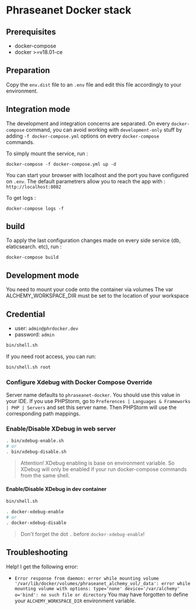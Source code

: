 # Phraseanet Docker stack

## Prerequisites

- docker-compose
- docker >=v18.01-ce

## Preparation

Copy the `env.dist` file to an `.env` file and edit this file accordingly to your environment.

## Integration mode

The development and integration concerns are separated. On every `docker-compose` command, you can avoid working with `development-only` stuff by adding `-f docker-compose.yml` options on every `docker-compose  `commands.

To simply mount the service, run :

    docker-compose -f docker-compose.yml up -d

You can start your browser with localhost and the port you have configured on `.env`.
The default parametrers allow you to reach the app with : `http://localhost:8082`

To get logs :

    docker-compose logs -f

## build

To apply the last configuration changes made on every side service (db, elaticsearch. etc), run :

    docker-compose build

## Development mode

You need to mount your code onto the container via volumes
The var ALCHEMY_WORKSPACE_DIR must be set to the location of your workspace



## Credential

- user: `admin@phrdocker.dev`
- password: `admin`

```bash
bin/shell.sh
```

If you need root access, you can run:
```bash
bin/shell.sh root
```

### Configure Xdebug with Docker Compose Override

Server name defaults to `phraseanet-docker`. You should use this value in your IDE.
If you use PHPStorm, go to `Preferences | Languages & Frameworks | PHP | Servers` and set this server name.
Then PHPStorm will use the corresponding path mappings.

### Enable/Disable XDebug in web server

```bash
. bin/xdebug-enable.sh
# or
. bin/xdebug-disable.sh
```

> Attention! XDebug enabling is base on environment variable. So XDebug will only be enabled if your run docker-compose commands from the same shell.

#### Enable/Disable XDebug in dev container

```bash
bin/shell.sh

. docker-xdebug-enable
# or
. docker-xdebug-disable

```

> Don't forget the dot `.` before `docker-xdebug-enable`!

## Troubleshooting

Help! I get the following error:

- `Error response from daemon: error while mounting volume '/var/lib/docker/volumes/phraseanet_alchemy_vol/_data': error while mounting volume with options: type='none' device='/var/alchemy' o='bind': no such file or directory`
 You may have forgotten to define your `ALCHEMY_WORKSPACE_DIR` environment variable.
